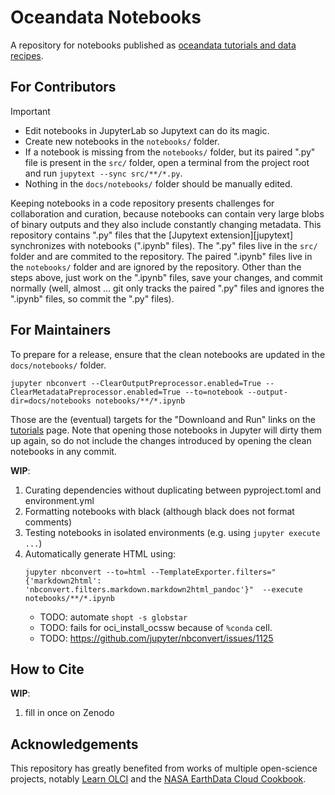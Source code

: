 # Oceandata Notebooks

A repository for notebooks published as [oceandata tutorials and data recipes][tutorials].

## For Contributors

> [!IMPORTANT]
> - Edit notebooks in JupyterLab so Jupytext can do its magic.
> - Create new notebooks in the `notebooks/` folder.
> - If a notebook is missing from the `notebooks/` folder, but its paired ".py" file is present in
>   the `src/` folder, open a terminal from the project root and run `jupytext --sync src/**/*.py`.
> - Nothing in the `docs/notebooks/` folder should be manually edited.

Keeping notebooks in a code repository presents challenges for collaboration and curation,
because notebooks can contain very large blobs of binary outputs and they also include
constantly changing metadata. This repository contains ".py" files that the [Jupytext extension][jupytext]
synchronizes with notebooks (".ipynb" files). The ".py" files live
in the `src/` folder and are commited to the repository. The paired ".ipynb" files live
in the `notebooks/` folder and are ignored by the repository. Other than the steps above,
just work on the ".ipynb" files, save your changes, and commit normally (well, almost ... git
only tracks the paired ".py" files and ignores the ".ipynb" files, so commit the ".py" files).

## For Maintainers

To prepare for a release, ensure that the clean notebooks are updated in the `docs/notebooks/` folder.
```
jupyter nbconvert --ClearOutputPreprocessor.enabled=True --ClearMetadataPreprocessor.enabled=True --to=notebook --output-dir=docs/notebooks notebooks/**/*.ipynb
```
Those are the (eventual) targets for the "Downloand and Run" links on the [tutorials][tutorials] page. Note that opening those notebooks in Jupyter will dirty them up again, so
do not include the changes introduced by opening the clean notebooks in any commit.

**WIP**:

1. Curating dependencies without duplicating between pyproject.toml and environment.yml
1. Formatting notebooks with black (although black does not format comments)
1. Testing notebooks in isolated environments (e.g. using `jupyter execute ...`)
1. Automatically generate HTML using:
   ```
   jupyter nbconvert --to=html --TemplateExporter.filters="{'markdown2html': 'nbconvert.filters.markdown.markdown2html_pandoc'}"  --execute notebooks/**/*.ipynb
   ```
   - TODO: automate `shopt -s globstar`
   - TODO: fails for oci_install_ocssw because of `%conda` cell.
   - TODO: https://github.com/jupyter/nbconvert/issues/1125

## How to Cite

**WIP**:

1. fill in once on Zenodo

## Acknowledgements
This repository has greatly benefited from works of multiple open-science projects, notably [Learn OLCI][learn-olci] and the [NASA EarthData Cloud Cookbook][cookbook].

[tutorials]: https://oceancolor.gsfc.nasa.gov/resources/docs/tutorials/
[jupyterlab]: https://jupyter.org/
[learn-olci]: https://github.com/wekeo/learn-olci/blob/main/README.md
[cookbook]: https://nasa-openscapes.github.io/earthdata-cloud-cookbook/
